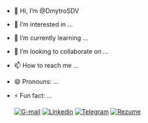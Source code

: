 - 👋 Hi, I’m @DmytroSDV
- 👀 I’m interested in ...
- 🌱 I’m currently learning ...
- 💞️ I’m looking to collaborate on ...
- 📫 How to reach me ...
- 😄 Pronouns: ...
- ⚡ Fun fact: ...


    [![G-mail](https://img.shields.io/badge/Gmail-sdmytrov11@gmail.com-red?style=plastic&logo=gmail)](mailto:sdmytrov11@gmail.com)
    [![Linkedin](https://img.shields.io/badge/-Linkedin-blue?style=flat&logo=Linkedin&logoColor=white)](https://www.linkedin.com/in/dmytro-smashny11/)
    [![Telegram](https://img.shields.io/badge/Telegram-%40BabenkoAnton?style=plastic&logo=telegram&link=https://t.me/artemzimovets)]([https://t.me/dv_s](https://t.me/dv_smashny))
    [![Rezume](https://img.shields.io/badge/-Rezume-blue?style=flat&logo=Linkedin&logoColor=white)](https://www.canva.com/design/DAF9KatXbtw/laFNBf0DsG7W0d-8vG5ZbA/view?utm_content=DAF9KatXbtw&utm_campaign=designshare&utm_medium=link&utm_source=editor)

